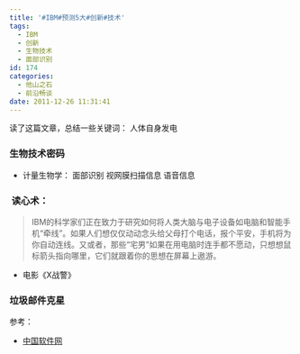 ```yaml
---
title: '#IBM#预测5大#创新#技术'
tags:
  - IBM
  - 创新
  - 生物技术
  - 面部识别
id: 174
categories:
  - 他山之石
  - 前沿畅谈
date: 2011-12-26 11:31:41
---
```


读了这篇文章，总结一些关键词：
人体自身发电

### 生物技术密码

*   计量生物学：
面部识别
视网膜扫描信息
语音信息

###  读心术：

> IBM的科学家们正在致力于研究如何将人类大脑与电子设备如电脑和智能手机“牵线”。如果人们想仅仅动动念头给父母打个电话，报个平安，手机将为你自动连线。又或者，那些“宅男”如果在用电脑时连手都不愿动，只想想鼠标箭头指向哪里，它们就跟着你的思想在屏幕上遨游。

*   电影《X战警》

### 垃圾邮件克星

参考：

*   [中国软件网](http://www.soft6.com/v9/2011/pldj_1225/167039.html)